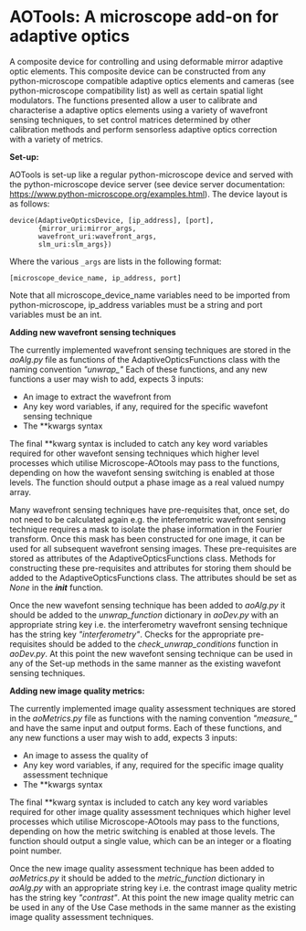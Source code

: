 # AOTools: A microscope add-on for adaptive optics

A composite device for controlling and using deformable mirror adaptive
optic elements. This composite device can be constructed from any
python-microscope compatible adaptive optics elements and cameras (see 
python-microscope compatibility list) as well as certain spatial light
modulators. The functions presented allow a user to calibrate and 
characterise a adaptive optics elements using a variety of wavefront 
sensing techniques, to set control matrices determined by other   
calibration methods and perform sensorless adaptive optics correction  
with a variety of metrics.

**Set-up:**

AOTools is set-up like a regular python-microscope device and served with
the python-microscope device server (see device  server documentation: 
https://www.python-microscope.org/examples.html). The device layout is 
as follows:

    device(AdaptiveOpticsDevice, [ip_address], [port],
           {mirror_uri:mirror_args,
           wavefront_uri:wavefront_args,
           slm_uri:slm_args})

Where the various `_args` are lists in the following format:
    
    [microscope_device_name, ip_address, port]
    
Note that all microscope_device_name variables need to be imported from
python-microscope, ip_address variables must be a string and port variables 
must be an int.

**Adding new wavefront sensing techniques**

The currently implemented wavefront sensing techniques are stored in the
*aoAlg.py* file as functions of the AdaptiveOpticsFunctions class with 
the naming convention *"unwrap_"* Each of these functions, and any new 
functions a user may wish to add, expects 3 inputs:
	
* An image to extract the wavefront from
* Any key word variables, if any, required for the specific wavefont
sensing technique
* The \*\*kwargs syntax
	
The final \*\*kwarg syntax is included to catch any key word variables required 
for other wavefont sensing techniques which higher level processes which
utilise Microscope-AOtools may pass to the functions, depending on how the 
wavefont sensing switching is enabled at those levels. The function should 
output a phase image as a real valued numpy array.

Many wavefront sensing techniques have pre-requisites that, once set, do not
need to be calculated again e.g. the inteferometric wavefront sensing technique 
requires a mask to isolate the phase information in the Fourier transform. Once
this mask has been constructed for one image, it can be used for all subsequent 
wavefront sensing images. These pre-requisites are stored as attributes of the 
AdaptiveOpticsFunctions class. Methods for constructing these pre-requisites
and attributes for storing them should be added to the AdaptiveOpticsFunctions 
class. The attributes should be set as *None* in the *__init__* function.

Once the new wavefont sensing technique has been added to *aoAlg.py* it
should be added to the *unwrap_function* dictionary in *aoDev.py* with an 
appropriate string key i.e. the interferometry wavefront sensing technique
has the string key *"interferometry"*. Checks for the appropriate pre-requisites 
should be added to the *check_unwrap_conditions* function in *aoDev.py*. At 
this point the new wavefont sensing technique can be used in any of the Set-up 
methods in the same manner as the existing wavefont sensing techniques. 

**Adding new image quality metrics:**

The currently implemented image quality assessment techniques are
stored in the *aoMetrics.py* file as functions with the naming 
convention *"measure_"* and have the same input and output forms. Each 
of these functions, and any new functions a user may wish to add, expects 
3 inputs:
	
* An image to assess the quality of
* Any key word variables, if any, required for the specific image 
quality assessment technique
* The \*\*kwargs syntax
	
The final \*\*kwarg syntax is included to catch any key word variables required 
for other image quality assessment techniques which higher level processes 
which utilise Microscope-AOtools may pass to the functions, depending on how 
the metric switching is enabled at those levels. The function should output a 
single value, which can be an integer or a floating point number. 
	
Once the new image quality assessment technique has been added to *aoMetrics.py* 
it should be added to the *metric_function* dictionary in *aoAlg.py* with an 
appropriate string key i.e. the contrast image quality metric has the string key 
*"contrast"*. At this point the new image quality metric can be used in any of 
the Use Case methods in the same manner as the existing image quality assessment 
techniques. 

